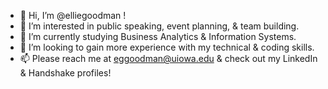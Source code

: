 - 👋 Hi, I’m @elliegoodman !
- 👀 I’m interested in public speaking, event planning, & team building.
- 🌱 I’m currently studying Business Analytics & Information Systems.
- 💞️ I’m looking to gain more experience with my technical & coding skills.
- 📫 Please reach me at eggoodman@uiowa.edu & check out my LinkedIn & Handshake profiles!

<!---
elliegoodman/elliegoodman is a ✨ special ✨ repository because its `README.md` (this file) appears on your GitHub profile.
You can click the Preview link to take a look at your changes.
--->
